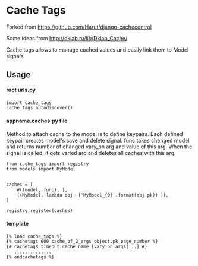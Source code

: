 Cache Tags
============

Forked from https://github.com/Harut/django-cachecontrol

Some ideas from http://dklab.ru/lib/Dklab_Cache/

Cache tags allows to manage cached values and easily link them to Model signals

Usage
-----

#### root urls.py
    import cache_tags
    cache_tags.autodiscover()

#### appname.caches.py file
Method to attach cache to the model is to define keypairs. Each defined keypair
creates model's save and delete signal. func takes chenged model and returns
number of changed vary_on arg and value of this arg. When the signal is called,
it gets varied arg and deletes all caches with this arg.

    from cache_tags import registry
    from models import MyModel


    caches = [
        #((model, func), ),
        ((MyModel, lambda obj: ('MyModel_{0}'.format(obj.pk)) )),
    ]

    registry.register(caches)

#### template
    {% load cache_tags %}
    {% cachetags 600 cache_of_2_args object.pk page_number %}
    {# cachetags timeout cache_name [vary_on args|...] #}
       ..............
    {% endcachetags %}

